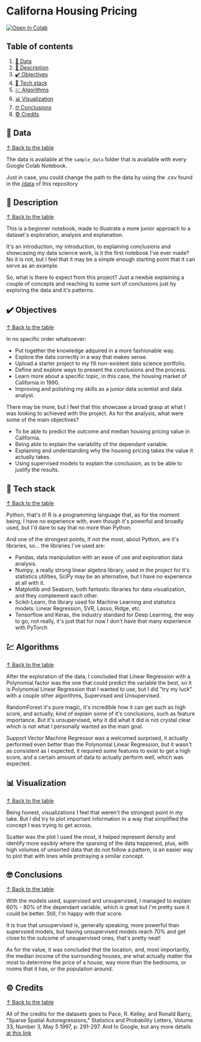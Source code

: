 # Californa Housing Pricing #

[![Open In Colab](https://colab.research.google.com/assets/colab-badge.svg)](https://colab.research.google.com/github/jofaval/california-housing-pricing/blob/master/notebook.ipynb)

## Table of contents

1. [📁 Data](#-data)
1. [📓 Description](#-description)
1. [✔️ Objectives](#-objectives)
1. [🧱 Tech stack](#-tech-stack)
1. [💹 Algorithms](#-algorithms)
1. [📊 Visualization](#-visualization)
1. [🤓 Conclusions](#-conclusions)
1. [©️ Credits](#-credits)

## 📁 Data
[↑ Back to the table](#table-of-contents)

The data is available at the `sample_data` folder that is available with every Google Colab Notebook.

Just in case, you could change the path to the data by using the .csv found in the [/data](./data) of this repository

## 📓 Description
[↑ Back to the table](#table-of-contents)

This is a beginner notebook, made to illustrate a more junior approach to a dataset's exploration, analysis and explanation.

It's an introduction, my introduction, to explaining conclusions and showcasing my data science work, is it the first notebook I've ever made? No it is not, but I feel that it may be a simple enough starting point that it can serve as an example.

So, what is there to expect from this project? Just a newbie explaining a couple of concepts and reaching to some sort of conclusions just by exploring the data and it's patterns.

## ✔️ Objectives
[↑ Back to the table](#table-of-contents)

In no specific order whatsoever:

- Put together the knowledge adquired in a more fashionable way.
- Explore the data correctly in a way that makes sense.
- Upload a starter project to my fill non-existent data science portfolio.
- Define and explore ways to present the conclusions and the process.
- Learn more about a specific topic, in this case, the housing market of California in 1990.
- Improving and polishing my skills as a junior data scientist and data analyst.

There may be more, but I feel that this showcase a broad grasp at what I was looking to achieved with the project.
As for the analysis, what were some of the main objectives?

- To be able to predict the outcome and median housing pricing value in California.
- Being able to explain the variability of the dependant variable.
- Explaining and understanding why the housing pricing takes the value it actually takes.
- Using supervised models to explain the conclusion, as to be able to justify the results.

## 🧱 Tech stack
[↑ Back to the table](#table-of-contents)

Python, that's it! R is a programming language that, as for the moment being, I have no experience with, even though it's powerful and broadly used, but I'd dare to say that no more than Python.

And one of the strongest points, if not the most, about Python, are it's libraries, so... the libraries I've used are:

- Pandas, data manipulation with an ease of use and exploration data analysis.
- Numpy, a really strong linear algebra library, used in the project for it's statistics utilities, SciPy may be an alternative, but I have no experience at all with it.
- Matplotlib and Seaborn, both fantastic libraries for data visualization, and they complement each other.
- Scikit-Learn, the library used for Machine Learning and statistics models: Linear Regression, SVR, Lasso, Ridge, etc.
- Tensorflow and Keras, the industry standard for Deep Learning, the way to go, not really, it's just that for now I don't have that many experience with PyTorch

## 💹 Algorithms
[↑ Back to the table](#table-of-contents)

After the exploration of the data, I concluded that Linear Regression with a Polynomial factor was the one that could predict the variable the best, so it is Polynomial Linear Regression that I wanted to use, but I did "try my luck" with a couple other algorithms, Supervised and Unsupervised.

RandomForest it's pure magic, it's incredible how it can get such as high score, and actually, kind of explain some of it's conclusions, such as feature importance. But it's unsupervised, why it did what it did is not crystal clear which is not what I personally wanted as the main goal.

Support Vector Machine Regressor was a welcomed surprised, it actually performed even better than the Polynomial Linear Regression, but it wasn't as consistent as I expected, it required some features to exist to get a high score, and a certain amount of data to actually perform well, which was expected.

## 📊 Visualization
[↑ Back to the table](#table-of-contents)

Being honest, visualizations I feel that weren't the strongest point in my take. But I did try to plot important information in a way that simplified the concept I was trying to get across.

Scatter was the plot I used the most, it helped represent density and identify more easibly where the sparsing of the data happened, plus, with high volumes of unsorted data that do not follow a pattern, is an easier way to plot that with lines while protraying a similar concept.

## 🤓 Conclusions
[↑ Back to the table](#table-of-contents)

With the models used, supervised and unsupervised, I managed to explain 60% - 80% of the dependant variable, which is great but I'm pretty sure it could be better. Still, I'm happy with that score.

It is true that unsupervised is, generally speaking, more powerful than supervsied models, but having unsupervised models reach 70% and get close to the outcome of unsupervised ones, that's pretty neat!

As for the value, it was concluded that the location, and, most importantly, the median income of the surrounding houses, are what actually matter the most to determine the price of a house, way more than the bedrooms, or rooms that it has, or the population around.

## ©️ Credits
[↑ Back to the table](#table-of-contents)

All of the credits for the datasets goes to Pace, R. Kelley, and Ronald Barry, "Sparse Spatial Autoregressions," Statistics and Probability Letters, Volume 33, Number 3, May 5 1997, p. 291-297. And to Google, but any more details [at this link](https://developers.google.com/machine-learning/crash-course/california-housing-data-description?hl=es_419)